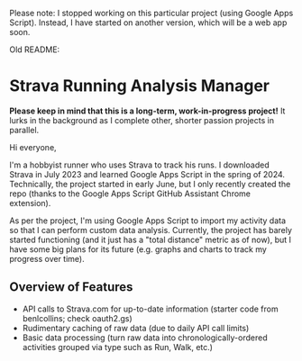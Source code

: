 Please note: I stopped working on this particular project (using Google Apps Script). Instead, I have started on another version, which will be a web app soon.

Old README:

# Strava Running Analysis Manager

**Please keep in mind that this is a long-term, work-in-progress project!** It lurks in the background as I complete other, shorter passion projects in parallel.

Hi everyone,

I'm a hobbyist runner who uses Strava to track his runs. I downloaded Strava in July 2023 and learned Google Apps Script in the spring of 2024. Technically, the project started in early June, but I only recently created the repo (thanks to the Google Apps Script GitHub Assistant Chrome extension).

As per the project, I'm using Google Apps Script to import my activity data so that I can perform custom data analysis. Currently, the project has barely started functioning (and it just has a "total distance" metric as of now), but I have some big plans for its future (e.g. graphs and charts to track my progress over time).

## Overview of Features
* API calls to Strava.com for up-to-date information (starter code from benlcollins; check oauth2.gs)
* Rudimentary caching of raw data (due to daily API call limits)
* Basic data processing (turn raw data into chronologically-ordered activities grouped via type such as Run, Walk, etc.)
